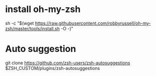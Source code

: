 # install oh-my-zsh
sh -c "$(wget https://raw.githubusercontent.com/robbyrussell/oh-my-zsh/master/tools/install.sh -O -)"

# Auto suggestion

git clone https://github.com/zsh-users/zsh-autosuggestions $ZSH_CUSTOM/plugins/zsh-autosuggestions
